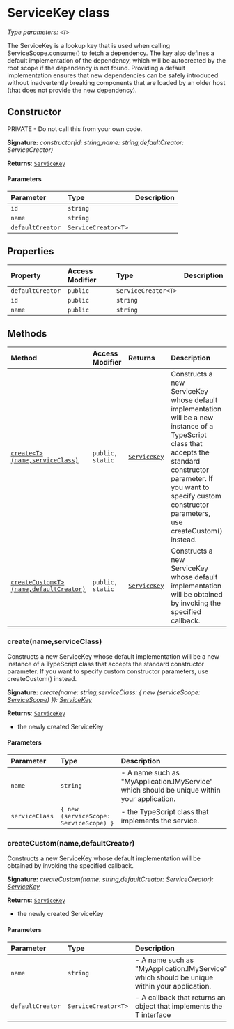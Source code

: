 # ServiceKey <T> class



_Type parameters: `<T>`_

The ServiceKey is a lookup key that is used when calling ServiceScope.consume() 
to fetch a dependency. The key also defines a default implementation of the 
dependency, which will be autocreated by the root scope if the dependency is not found. 
Providing a default implementation ensures that new dependencies can be safely 
introduced without inadvertently breaking components that are loaded by an older host 
(that does not provide the new dependency).


## Constructor
PRIVATE - Do not call this from your own code.

**Signature:** _constructor(id: string,name: string,defaultCreator: ServiceCreator<T>)_

**Returns**: [`ServiceKey`](../sp-client-base/servicekey.md)



#### Parameters


| Parameter	   | Type    | Description |
|:-------------|:---------------|:------------|
| `id`    | `string` |  |
| `name`    | `string` |  |
| `defaultCreator`    | `ServiceCreator<T>` |  |


## Properties

| Property	   | Access Modifier | Type	| Description|
|:-------------|:----|:-------|:-----------|
|`defaultCreator`     | `public` | `ServiceCreator<T>` |  |
|`id`     | `public` | `string` |  |
|`name`     | `public` | `string` |  |




## Methods

| Method	   | Access Modifier | Returns	| Description|
|:-------------|:----|:-------|:-----------|
|[`create<T>(name,serviceClass)`](#create<t>nameserviceclass)     | `public, static` | [`ServiceKey`](targetLink)<T> | Constructs a new ServiceKey whose default implementation will be a new instance of  a TypeScript class that accepts the standard constructor parameter. If you want to  specify custom constructor parameters, use createCustom() instead. |
|[`createCustom<T>(name,defaultCreator)`](#createcustom<t>namedefaultcreator)     | `public, static` | [`ServiceKey`](targetLink)<T> | Constructs a new ServiceKey whose default implementation will be obtained  by invoking the specified callback. |





### create<T>(name,serviceClass)

Constructs a new ServiceKey whose default implementation will be a new instance of 
a TypeScript class that accepts the standard constructor parameter. If you want to 
specify custom constructor parameters, use createCustom() instead.

**Signature:** _create<T>(name: string,serviceClass: { new (serviceScope: [ServiceScope](../sp-client-base/servicescope.md)) }): [ServiceKey](../sp-client-base/servicekey.md)<T>_

**Returns**: [`ServiceKey`](targetLink)<T>

- the newly created ServiceKey

#### Parameters


| Parameter	   | Type    | Description |
|:-------------|:---------------|:------------|
| `name`    | `string` | - A name such as "MyApplication.IMyService" which should be unique within  your application. |
| `serviceClass`    | `{ new (serviceScope: ServiceScope) }` | - the TypeScript class that implements the service. |


### createCustom<T>(name,defaultCreator)

Constructs a new ServiceKey whose default implementation will be obtained 
by invoking the specified callback.

**Signature:** _createCustom<T>(name: string,defaultCreator: ServiceCreator<T>): [ServiceKey](../sp-client-base/servicekey.md)<T>_

**Returns**: [`ServiceKey`](targetLink)<T>

- the newly created ServiceKey

#### Parameters


| Parameter	   | Type    | Description |
|:-------------|:---------------|:------------|
| `name`    | `string` | - A name such as "MyApplication.IMyService" which should be unique within  your application. |
| `defaultCreator`    | `ServiceCreator<T>` | - A callback that returns an object that implements the T interface |

